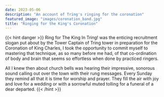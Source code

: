 ```yaml
---
date: 2023-05-06
description: "An account of Tring's ringing for the coronation"
featured_image: "images/coronation_band.jpg"
title: "Ringing for the King's Coronation"
---
```

{{< hint danger >}}
Ring for The King In Tring! was the enticing recruitment slogan put about by the Tower Captain of Tring tower in preparation for the Coronation of King Charles, I took the opportunity to commit myself to mastering that technique, as  so many before me had, of that co-ordination of body and brain that seems so effortless when done by practiced ringers.

All I knew then about church bells was hearing their impressive, sonorous sound calling out over the town with their rung messages. Every Sunday they remind all that it is time for worship and prayer. They fill the air with joy and love for a wedding or with a sorrowful muted tolling for a funeral of a dear departed.
{{< /hint >}}

